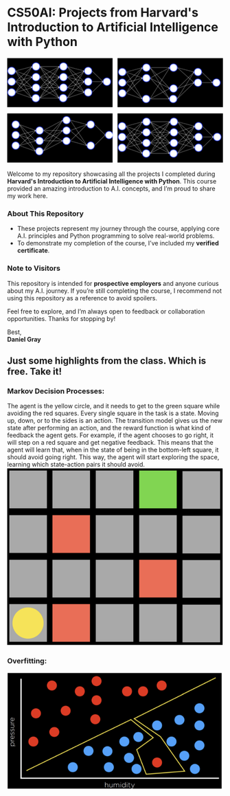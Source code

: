 # CS50AI: Projects from Harvard's Introduction to Artificial Intelligence with Python

![CS50AI](cs50AIpic.png)

Welcome to my repository showcasing all the projects I completed during **Harvard's Introduction to Artificial Intelligence with Python**. This course provided an amazing introduction to A.I. concepts, and I’m proud to share my work here.

### About This Repository
- These projects represent my journey through the course, applying core A.I. principles and Python programming to solve real-world problems.
- To demonstrate my completion of the course, I’ve included my **verified certificate**.

### Note to Visitors
This repository is intended for **prospective employers** and anyone curious about my A.I. journey. If you’re still completing the course, I recommend not using this repository as a reference to avoid spoilers.

Feel free to explore, and I’m always open to feedback or collaboration opportunities. Thanks for stopping by!

Best,  
**Daniel Gray**
## Just some highlights from the class. Which is free. Take it! 
### Markov Decision Processes: 
The agent is the yellow circle, and it needs to get to the green square while avoiding the red squares. Every single square in the task is a state. Moving up, down, or to the sides is an action. The transition model gives us the new state after performing an action, and the reward function is what kind of feedback the agent gets. For example, if the agent chooses to go right, it will step on a red square and get negative feedback. This means that the agent will learn that, when in the state of being in the bottom-left square, it should avoid going right. This way, the agent will start exploring the space, learning which state-action pairs it should avoid. 
![CS50AI](cs50AIpic5.png)

### Overfitting: 
![CS50AI](cs50AIpic3.png)






